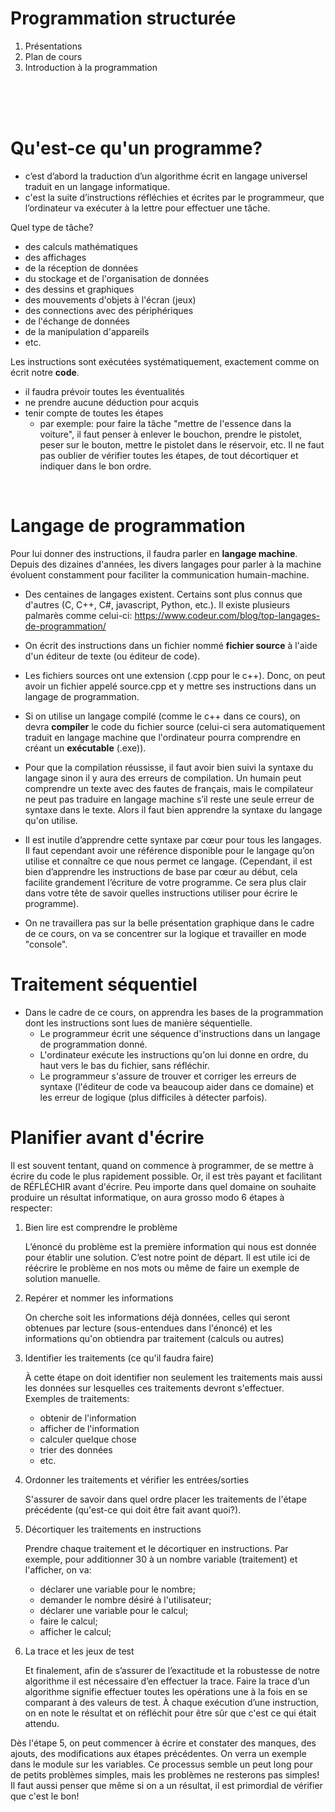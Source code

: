 # Programmation structurée

1. Présentations
2. Plan de cours
3. Introduction à la programmation

<br>
<br>
<br>

# Qu'est-ce qu'un programme?
- c’est d’abord la traduction d’un algorithme écrit en langage universel traduit en un langage informatique.
- c'est la suite d’instructions réfléchies et écrites par le programmeur, que l’ordinateur va exécuter à la lettre pour effectuer une tâche.


Quel type de tâche?
- des calculs mathématiques
- des affichages
- de la réception de données
- du stockage et de l'organisation de données
- des dessins et graphiques
- des mouvements d'objets à l'écran (jeux)
- des connections avec des périphériques
- de l'échange de données
- de la manipulation d'appareils
- etc.

Les instructions sont exécutées systématiquement, exactement comme on écrit notre **code**.
- il faudra prévoir toutes les éventualités
- ne prendre aucune déduction pour acquis
- tenir compte de toutes les étapes 
   - par exemple: pour faire la tâche "mettre de l'essence dans la voiture", il faut penser à enlever le bouchon, prendre le pistolet, peser sur le bouton, mettre le pistolet dans le réservoir, etc. Il ne faut pas oublier de vérifier toutes les étapes, de tout décortiquer et indiquer dans le bon ordre.
   
<br>

# Langage de programmation

Pour lui donner des instructions, il faudra parler en **langage machine**. Depuis des dizaines d'années, les divers langages pour parler à la machine évoluent constamment pour faciliter la communication humain-machine.

- Des centaines de langages existent. Certains sont plus connus que d'autres (C, C++, C#, javascript, Python, etc.). Il existe plusieurs palmarès comme celui-ci: https://www.codeur.com/blog/top-langages-de-programmation/

- On écrit des instructions dans un fichier nommé **fichier source** à l'aide d'un éditeur de texte (ou éditeur de code).
- Les fichiers sources ont une extension (.cpp pour le c++). Donc, on peut avoir un fichier appelé source.cpp et y mettre ses instructions dans un langage de programmation.
- Si on utilise un langage compilé (comme le c++ dans ce cours), on devra **compiler** le code du fichier source (celui-ci sera automatiquement traduit en langage machine que l'ordinateur pourra comprendre en créant un **exécutable** (.exe)).
- Pour que la compilation réussisse, il faut avoir bien suivi la syntaxe du langage sinon il y aura des erreurs de compilation. Un humain peut comprendre un texte avec des fautes de français, mais le compilateur ne peut pas traduire en langage machine s’il reste une seule erreur de syntaxe dans le texte. Alors il faut bien apprendre la syntaxe du langage qu'on utilise.
-  Il est inutile d’apprendre cette syntaxe par cœur pour tous les langages. Il faut cependant avoir une référence disponible pour le langage qu’on utilise et connaître ce que nous permet ce langage. (Cependant, il est bien d’apprendre les instructions de base par cœur au début, cela facilite grandement l’écriture de votre programme. Ce sera plus clair dans votre tête de savoir quelles instructions utiliser pour écrire le programme).
- On ne travaillera pas sur la belle présentation graphique dans le cadre de ce cours, on va se concentrer sur la logique et travailler en mode "console". 


# Traitement séquentiel

- Dans le cadre de ce cours, on apprendra les bases de la programmation dont les instructions sont lues de manière séquentielle. 
    - Le programmeur écrit une séquence d'instructions dans un langage de programmation donné. 
    - L'ordinateur exécute les instructions qu'on lui donne en ordre, du haut vers le bas du fichier, sans réfléchir.
    - Le programmeur s'assure de trouver et corriger les erreurs de syntaxe (l'éditeur de code va beaucoup aider dans ce domaine) et les erreur de logique (plus difficiles à détecter parfois).

# Planifier avant d'écrire
Il est souvent tentant, quand on commence à programmer, de se mettre à écrire du code le plus rapidement possible. Or, il est très payant et facilitant de RÉFLÉCHIR avant d'écrire. Peu importe dans quel domaine on souhaite produire un résultat informatique, on aura grosso modo 6 étapes à respecter:

1. Bien lire est comprendre le problème

    L’énoncé du problème est la première information qui nous est donnée pour établir une solution. C’est notre point de départ. Il est utile ici de réécrire le problème en nos mots ou même de faire un exemple de solution manuelle.

2. Repérer et nommer les informations
   
   On cherche soit les informations déjà données, celles qui seront obtenues par lecture (sous-entendues dans l'énoncé) et les informations qu'on obtiendra par traitement (calculs ou autres)

3. Identifier les traitements (ce qu'il faudra faire)

   À cette étape on doit identifier non seulement les traitements mais aussi les données sur lesquelles ces traitements devront s'effectuer. Exemples de traitements: 
   - obtenir de l'information
   - afficher de l'information
   - calculer quelque chose
   - trier des données
   - etc.

4. Ordonner les traitements et vérifier les entrées/sorties

   S'assurer de savoir dans quel ordre placer les traitements de l'étape précédente (qu'est-ce qui doit être fait avant quoi?).

5. Décortiquer les traitements en instructions

   Prendre chaque traitement et le décortiquer en instructions. Par exemple, pour additionner 30 à un nombre variable (traitement) et l'afficher, on va:
   - déclarer une variable pour le nombre;
   - demander le nombre désiré à l'utilisateur;
   - déclarer une variable pour le calcul;
   - faire le calcul;
   - afficher le calcul; 
   
6. La trace et les jeux de test

   Et finalement, afin de s’assurer de l’exactitude et la robustesse de notre algorithme il est nécessaire d’en effectuer la trace. Faire la trace d’un algorithme signifie effectuer toutes les opérations une à la fois en se comparant à des valeurs de test. À chaque exécution d’une instruction, on en note le résultat et on réfléchit pour être sûr que c'est ce qui était attendu.

Dès l'étape 5, on peut commencer à écrire et constater des manques, des ajouts, des modifications aux étapes précédentes. On verra un exemple dans le module sur les variables. Ce processus semble un peut long pour de petits problèmes simples, mais les problèmes ne resterons pas simples! Il faut aussi penser que même si on a un résultat, il est primordial de vérifier que c'est le bon!